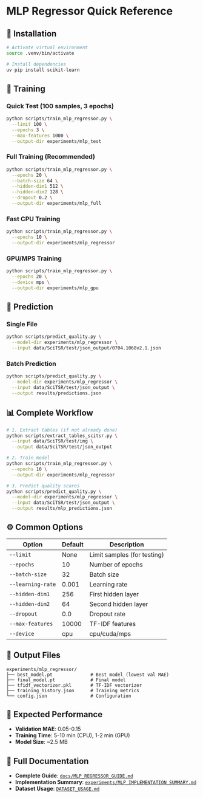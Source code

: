 # MLP Regressor Quick Reference

## 🚀 Installation

```bash
# Activate virtual environment
source .venv/bin/activate

# Install dependencies
uv pip install scikit-learn
```

## 📝 Training

### Quick Test (100 samples, 3 epochs)
```bash
python scripts/train_mlp_regressor.py \
  --limit 100 \
  --epochs 3 \
  --max-features 1000 \
  --output-dir experiments/mlp_test
```

### Full Training (Recommended)
```bash
python scripts/train_mlp_regressor.py \
  --epochs 20 \
  --batch-size 64 \
  --hidden-dim1 512 \
  --hidden-dim2 128 \
  --dropout 0.2 \
  --output-dir experiments/mlp_full
```

### Fast CPU Training
```bash
python scripts/train_mlp_regressor.py \
  --epochs 10 \
  --output-dir experiments/mlp_regressor
```

### GPU/MPS Training
```bash
python scripts/train_mlp_regressor.py \
  --epochs 20 \
  --device mps \
  --output-dir experiments/mlp_gpu
```

## 🔮 Prediction

### Single File
```bash
python scripts/predict_quality.py \
  --model-dir experiments/mlp_regressor \
  --input data/SciTSR/test/json_output/0704.1068v2.1.json
```

### Batch Prediction
```bash
python scripts/predict_quality.py \
  --model-dir experiments/mlp_regressor \
  --input data/SciTSR/test/json_output \
  --output results/predictions.json
```

## 📊 Complete Workflow

```bash
# 1. Extract tables (if not already done)
python scripts/extract_tables_scitsr.py \
  --input data/SciTSR/test/img \
  --output data/SciTSR/test/json_output

# 2. Train model
python scripts/train_mlp_regressor.py \
  --epochs 10 \
  --output-dir experiments/mlp_regressor

# 3. Predict quality scores
python scripts/predict_quality.py \
  --model-dir experiments/mlp_regressor \
  --input data/SciTSR/test/json_output \
  --output results/mlp_predictions.json
```

## ⚙️ Common Options

| Option | Default | Description |
|--------|---------|-------------|
| `--limit` | None | Limit samples (for testing) |
| `--epochs` | 10 | Number of epochs |
| `--batch-size` | 32 | Batch size |
| `--learning-rate` | 0.001 | Learning rate |
| `--hidden-dim1` | 256 | First hidden layer |
| `--hidden-dim2` | 64 | Second hidden layer |
| `--dropout` | 0.0 | Dropout rate |
| `--max-features` | 10000 | TF-IDF features |
| `--device` | cpu | cpu/cuda/mps |

## 📁 Output Files

```
experiments/mlp_regressor/
├── best_model.pt              # Best model (lowest val MAE)
├── final_model.pt             # Final model
├── tfidf_vectorizer.pkl       # TF-IDF vectorizer
├── training_history.json      # Training metrics
└── config.json                # Configuration
```

## 🎯 Expected Performance

- **Validation MAE**: 0.05-0.15
- **Training Time**: 5-10 min (CPU), 1-2 min (GPU)
- **Model Size**: ~2.5 MB

## 📖 Full Documentation

- **Complete Guide**: [`docs/MLP_REGRESSOR_GUIDE.md`](docs/MLP_REGRESSOR_GUIDE.md)
- **Implementation Summary**: [`experiments/MLP_IMPLEMENTATION_SUMMARY.md`](experiments/MLP_IMPLEMENTATION_SUMMARY.md)
- **Dataset Usage**: [`DATASET_USAGE.md`](DATASET_USAGE.md)

